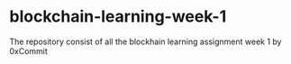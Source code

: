 # blockchain-learning-week-1
The repository consist of all the blockhain learning assignment week 1 by  0xCommit 
